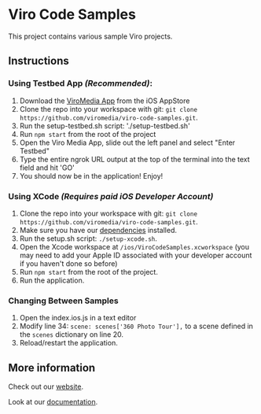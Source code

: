 # Viro Code Samples

This project contains various sample Viro projects.

## Instructions

### Using Testbed App *(Recommended)*:

1. Download the [ViroMedia App](https://itunes.apple.com/us/app/viro-media/id1163100576?mt=8) from the iOS AppStore
2. Clone the repo into your workspace with git: `git clone https://github.com/viromedia/viro-code-samples.git`.
3. Run the setup-testbed.sh script: './setup-testbed.sh'
4. Run `npm start` from the root of the project
5. Open the Viro Media App, slide out the left panel and select "Enter Testbed"
6. Type the entire ngrok URL output at the top of the terminal into the text field and hit 'GO'
7. You should now be in the application! Enjoy!

### Using XCode *(Requires paid iOS Developer Account)*
1. Clone the repo into your workspace with git: `git clone https://github.com/viromedia/viro-code-samples.git`.
2. Make sure you have our [dependencies](http://docs.viromedia.com/docs/starting-a-new-viro-project#section-install-dependencies) installed.
3. Run the setup.sh script: `./setup-xcode.sh`.
4. Open the Xcode workspace at `/ios/ViroCodeSamples.xcworkspace` (you may need to add your Apple ID associated with your developer account if you haven't done so before)
5. Run `npm start` from the root of the project.
6. Run the application. 

### Changing Between Samples

1. Open the index.ios.js in a text editor
2. Modify line 34: `scene: scenes['360 Photo Tour'],` to a scene defined in the `scenes` dictionary on line 20.
3. Reload/restart the application.

## More information

Check out our [website](http://www.viromedia.com/).

Look at our [documentation](http://docs.viromedia.com/).

